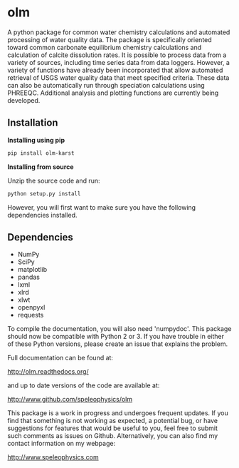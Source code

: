 olm
===

A python package for common water chemistry calculations and automated processing of water quality data. The package is specifically oriented toward common carbonate equilibrium chemistry calculations and calculation of calcite dissolution rates. It is possible to process data from a variety of sources, including time series data from data loggers. However, a variety of functions have already been incorporated that allow automated retrieval of USGS water quality data that meet specified criteria. These data can also be automatically run through speciation calculations using PHREEQC. Additional analysis and plotting functions are currently being developed.

Installation
------------
**Installing using pip**
```sh
pip install olm-karst
```


**Installing from source**

Unzip the source code and run:
```sh
python setup.py install
```
However, you will first want to make sure you have the following dependencies installed.

Dependencies
------------
 * NumPy
 * SciPy
 * matplotlib
 * pandas
 * lxml
 * xlrd
 * xlwt
 * openpyxl
 * requests

To compile the documentation, you will also need 'numpydoc'. This package should now be compatible with Python 2 or 3. If you have trouble in either of these Python versions, please create an issue that explains the problem.

Full documentation can be found at:

http://olm.readthedocs.org/

and up to date versions of the code are available at:

http://www.github.com/speleophysics/olm

This package is a work in progress and undergoes frequent updates. If you find that something is not working as expected, a potential bug, or have suggestions for features that would be useful to you, feel free to submit such comments as issues on Github. Alternatively, you can also find my contact information on my webpage:

http://www.speleophysics.com
